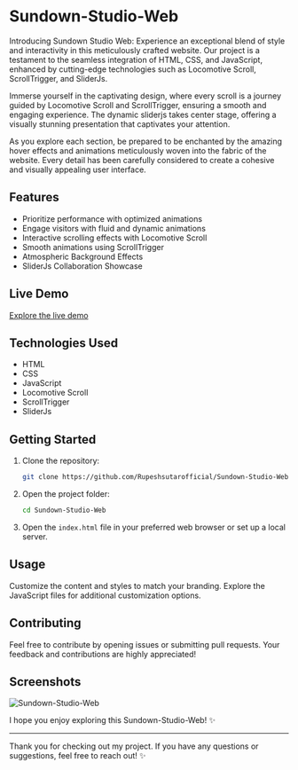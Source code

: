 # Sundown-Studio-Web

Introducing Sundown Studio Web: Experience an exceptional blend of style and interactivity in this meticulously crafted website. Our project is a testament to the seamless integration of HTML, CSS, and JavaScript, enhanced by cutting-edge technologies such as Locomotive Scroll, ScrollTrigger, and SliderJs.

Immerse yourself in the captivating design, where every scroll is a journey guided by Locomotive Scroll and ScrollTrigger, ensuring a smooth and engaging experience. The dynamic sliderjs takes center stage, offering a visually stunning presentation that captivates your attention.

As you explore each section, be prepared to be enchanted by the amazing hover effects and animations meticulously woven into the fabric of the website. Every detail has been carefully considered to create a cohesive and visually appealing user interface.

## Features

- Prioritize performance with optimized animations
- Engage visitors with fluid and dynamic animations
- Interactive scrolling effects with Locomotive Scroll
- Smooth animations using ScrollTrigger
- Atmospheric Background Effects
- SliderJs Collaboration Showcase

## Live Demo

[Explore the live demo](https://rupeshsutarofficial.github.io/Sundown-Studio-Web/)

## Technologies Used

- HTML
- CSS
- JavaScript
- Locomotive Scroll
- ScrollTrigger
- SliderJs

## Getting Started

1. Clone the repository:
    ```bash
    git clone https://github.com/Rupeshsutarofficial/Sundown-Studio-Web/
    ```

2. Open the project folder:
    ```bash
    cd Sundown-Studio-Web
    ```

3. Open the `index.html` file in your preferred web browser or set up a local server.

## Usage

Customize the content and styles to match your branding. Explore the JavaScript files for additional customization options.

## Contributing

Feel free to contribute by opening issues or submitting pull requests. Your feedback and contributions are highly appreciated!

## Screenshots

![Sundown-Studio-Web](https://github.com/Rupeshsutarofficial/Sundown-Studio-Web/assets/146075201/f614eb4f-0f9b-4d66-8dd4-a271f2f2d965)


I hope you enjoy exploring this Sundown-Studio-Web! ✨

---

Thank you for checking out my project. If you have any questions or suggestions, feel free to reach out! ✨
